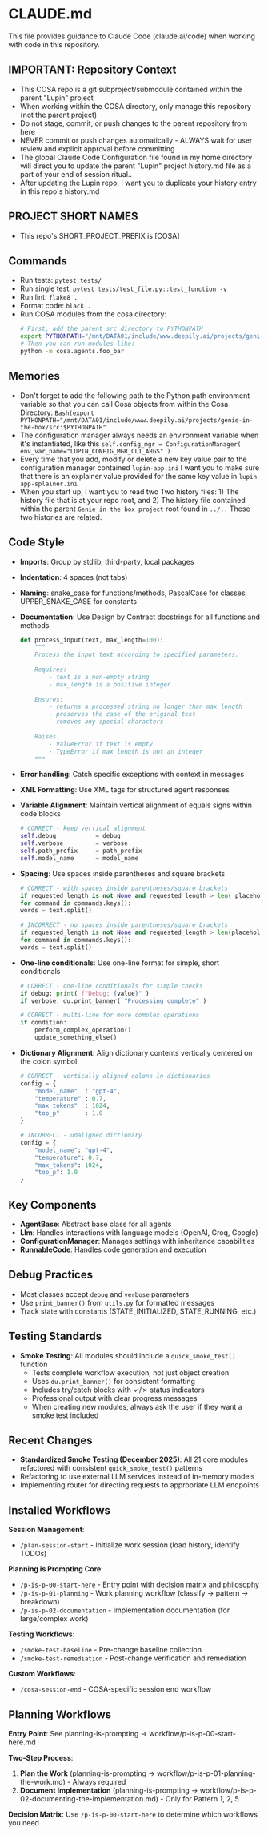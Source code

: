# CLAUDE.md

This file provides guidance to Claude Code (claude.ai/code) when working with code in this repository.

## IMPORTANT: Repository Context
- This COSA repo is a git subproject/submodule contained within the parent "Lupin" project
- When working within the COSA directory, only manage this repository (not the parent project)
- Do not stage, commit, or push changes to the parent repository from here
- NEVER commit or push changes automatically - ALWAYS wait for user review and explicit approval before committing
- The global Claude Code Configuration file found in my home directory will direct you to update the parent "Lupin" project history.md file as a part of your end of session ritual..
- After updating the Lupin repo, I want you to duplicate your history entry in this repo's history.md

## PROJECT SHORT NAMES
- This repo's SHORT_PROJECT_PREFIX is [COSA]

## Commands
- Run tests: `pytest tests/`
- Run single test: `pytest tests/test_file.py::test_function -v`
- Run lint: `flake8 .`
- Format code: `black .`
- Run COSA modules from the cosa directory:
  ```bash
  # First, add the parent src directory to PYTHONPATH
  export PYTHONPATH="/mnt/DATA01/include/www.deepily.ai/projects/genie-in-the-box/src:$PYTHONPATH"
  # Then you can run modules like:
  python -m cosa.agents.foo_bar
  ```

## Memories
- Don't forget to add the following path to the Python path environment variable so that you can call Cosa objects from within the Cosa Directory: `Bash(export PYTHONPATH="/mnt/DATA01/include/www.deepily.ai/projects/genie-in-the-box/src:$PYTHONPATH"`
- The configuration manager always needs an environment variable when it's instantiated, like this `self.config_mgr = ConfigurationManager( env_var_name="LUPIN_CONFIG_MGR_CLI_ARGS" )`
- Every time that you add, modify or delete a new key value pair to the configuration manager contained `lupin-app.ini` I want you to make sure that there is an explainer value provided for the same key value in `lupin-app-splainer.ini`
- When you start up, I want you to read two Two history files: 1) The history file that is at your repo root, and 2) The history file contained within the parent `Genie in the box project` root found in `../..` These two histories are related.

## Code Style
- **Imports**: Group by stdlib, third-party, local packages
- **Indentation**: 4 spaces (not tabs)
- **Naming**: snake_case for functions/methods, PascalCase for classes, UPPER_SNAKE_CASE for constants
- **Documentation**: Use Design by Contract docstrings for all functions and methods
  ```python
  def process_input(text, max_length=100):
      """
      Process the input text according to specified parameters.
      
      Requires:
          - text is a non-empty string
          - max_length is a positive integer
          
      Ensures:
          - returns a processed string no longer than max_length
          - preserves the case of the original text
          - removes any special characters
          
      Raises:
          - ValueError if text is empty
          - TypeError if max_length is not an integer
      """
  ```
- **Error handling**: Catch specific exceptions with context in messages
- **XML Formatting**: Use XML tags for structured agent responses
- **Variable Alignment**: Maintain vertical alignment of equals signs within code blocks
  ```python
  # CORRECT - keep vertical alignment
  self.debug           = debug
  self.verbose         = verbose
  self.path_prefix     = path_prefix
  self.model_name      = model_name
  ```
- **Spacing**: Use spaces inside parentheses and square brackets
  ```python
  # CORRECT - with spaces inside parentheses/square brackets
  if requested_length is not None and requested_length > len( placeholders ):
  for command in commands.keys():
  words = text.split()
  
  # INCORRECT - no spaces inside parentheses/square brackets
  if requested_length is not None and requested_length > len(placeholders):
  for command in commands.keys():
  words = text.split()
  ```
  
- **One-line conditionals**: Use one-line format for simple, short conditionals
  ```python
  # CORRECT - one-line conditionals for simple checks
  if debug: print( f"Debug: {value}" )
  if verbose: du.print_banner( "Processing complete" )
  
  # CORRECT - multi-line for more complex operations
  if condition:
      perform_complex_operation()
      update_something_else()
  ```
- **Dictionary Alignment**: Align dictionary contents vertically centered on the colon symbol
  ```python
  # CORRECT - vertically aligned colons in dictionaries
  config = {
      "model_name"  : "gpt-4",
      "temperature" : 0.7,
      "max_tokens"  : 1024,
      "top_p"       : 1.0
  }
  
  # INCORRECT - unaligned dictionary
  config = {
      "model_name": "gpt-4",
      "temperature": 0.7,
      "max_tokens": 1024,
      "top_p": 1.0
  }
  ```

## Key Components
- **AgentBase**: Abstract base class for all agents
- **Llm**: Handles interactions with language models (OpenAI, Groq, Google)
- **ConfigurationManager**: Manages settings with inheritance capabilities
- **RunnableCode**: Handles code generation and execution

## Debug Practices
- Most classes accept `debug` and `verbose` parameters
- Use `print_banner()` from `utils.py` for formatted messages
- Track state with constants (STATE_INITIALIZED, STATE_RUNNING, etc.)

## Testing Standards
- **Smoke Testing**: All modules should include a `quick_smoke_test()` function
  - Tests complete workflow execution, not just object creation
  - Uses `du.print_banner()` for consistent formatting
  - Includes try/catch blocks with ✓/✗ status indicators
  - Professional output with clear progress messages
  - When creating new modules, always ask the user if they want a smoke test included

## Recent Changes
- **Standardized Smoke Testing (December 2025)**: All 21 core modules refactored with consistent `quick_smoke_test()` patterns
- Refactoring to use external LLM services instead of in-memory models
- Implementing router for directing requests to appropriate LLM endpoints

## Installed Workflows

**Session Management**:
- `/plan-session-start` - Initialize work session (load history, identify TODOs)

**Planning is Prompting Core**:
- `/p-is-p-00-start-here` - Entry point with decision matrix and philosophy
- `/p-is-p-01-planning` - Work planning workflow (classify → pattern → breakdown)
- `/p-is-p-02-documentation` - Implementation documentation (for large/complex work)

**Testing Workflows**:
- `/smoke-test-baseline` - Pre-change baseline collection
- `/smoke-test-remediation` - Post-change verification and remediation

**Custom Workflows**:
- `/cosa-session-end` - COSA-specific session end workflow

## Planning Workflows

**Entry Point**: See planning-is-prompting → workflow/p-is-p-00-start-here.md

**Two-Step Process**:
1. **Plan the Work** (planning-is-prompting → workflow/p-is-p-01-planning-the-work.md) - Always required
2. **Document Implementation** (planning-is-prompting → workflow/p-is-p-02-documenting-the-implementation.md) - Only for Pattern 1, 2, 5

**Decision Matrix**: Use `/p-is-p-00-start-here` to determine which workflows you need
